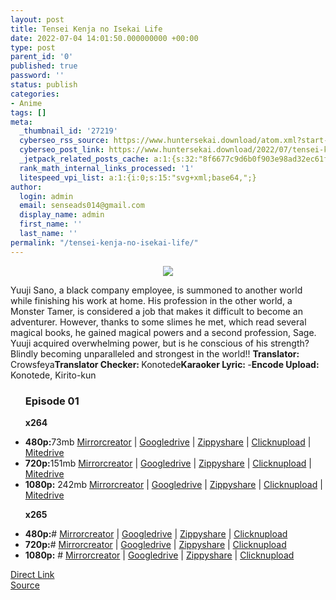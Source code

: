 ```yaml
---
layout: post
title: Tensei Kenja no Isekai Life
date: 2022-07-04 14:01:50.000000000 +00:00
type: post
parent_id: '0'
published: true
password: ''
status: publish
categories:
- Anime
tags: []
meta:
  _thumbnail_id: '27219'
  cyberseo_rss_source: https://www.huntersekai.download/atom.xml?start-index=1
  cyberseo_post_link: https://www.huntersekai.download/2022/07/tensei-kenja-no-isekai-life.html
  _jetpack_related_posts_cache: a:1:{s:32:"8f6677c9d6b0f903e98ad32ec61f8deb";a:2:{s:7:"expires";i:1663413745;s:7:"payload";a:0:{}}}
  rank_math_internal_links_processed: '1'
  litespeed_vpi_list: a:1:{i:0;s:15:"svg+xml;base64,";}
author:
  login: admin
  email: senseads014@gmail.com
  display_name: admin
  first_name: ''
  last_name: ''
permalink: "/tensei-kenja-no-isekai-life/"
---
```

<p> <a class="popup" data-target="47163"></a>
<div dir="ltr" style="text-align: left;" trbidi="on">
<div class="separator" style="clear: both; text-align: center;"><a href="https://blogger.googleusercontent.com/img/b/R29vZ2xl/AVvXsEgNKAkAhatWsTt-tAMDw-_4a_rztAYTyVOBLD7JXqcfbzIWlSVX__T1dOIHUmZZcsduIRZBBVv8TuntgmFkRv7-GXLkMuHoVgZUQSddT6qbm92LUPgOAOQEH-zhGtLjPqs2NwX3AojB35m2JpnHvgMBYIcmEGPoZtopSx2ciAfv0-bMnUfH2IrlRwL5/s1600/120368l.jpg" imageanchor="1" style="margin-left: 1em; margin-right: 1em;"><img border="0" data-original-height="318" data-original-width="225" src="{{ site.baseurl }}/assets/2022/07/120368l.jpg" /></a></div>
<p>Yuuji Sano, a black company employee, is summoned to another world while finishing his work at home. His profession in the other world, a Monster Tamer, is considered a job that makes it difficult to become an adventurer. However, thanks to some slimes he met, which read several magical books, he gained magical powers and a second profession, Sage. <br />Yuuji acquired overwhelming power, but is he conscious of his strength? Blindly becoming unparalleled and strongest in the world!!<a name="more"></a>
<pekerja><b>Translator: </b><span>Crowsfeya</span><b>Translator Checker: </b><span>Konotede</span><b>Karaoker Lyric: </b><span>-</span><b>Encode Upload: </b><span>Konotede, Kirito-kun</span></pekerja>
<div class="dl">
<ul />
<h3>Episode 01</h3>
<p><strong>x264</strong>
<li><b>480p:</b><span id="size">73mb</span> <a href="https://cararegistrasi.com/12Xs">Mirrorcreator</a> | <a href="#">Googledrive</a> | <a href="https://cararegistrasi.com/ZfHktT">Zippyshare</a> | <a href="https://cararegistrasi.com/Bh0ExyafGVF0">Clicknupload</a> | <a href="https://cararegistrasi.com/Eiz2FTPEUogL">Mitedrive</a></li>
<li><b>720p:</b><span id="size">151mb</span> <a href="https://cararegistrasi.com/0rKr7gNwQr">Mirrorcreator</a> | <a href="https://cararegistrasi.com/oXGdy">Googledrive</a> | <a href="https://cararegistrasi.com/quWBJ">Zippyshare</a> | <a href="https://cararegistrasi.com/SX9UkkifUlx">Clicknupload</a> | <a href="https://cararegistrasi.com/xC7TA9">Mitedrive</a></li>
<li><b>1080p:</b> <span id="size">242mb</span> <a href="https://cararegistrasi.com/MBtQcc">Mirrorcreator</a> | <a href="https://cararegistrasi.com/44LA8Ul7uG">Googledrive</a> | <a href="https://cararegistrasi.com/YznPEGHHZTP">Zippyshare</a> | <a href="https://cararegistrasi.com/8cJuuBcXJnR8">Clicknupload</a> | <a href="https://cararegistrasi.com/bWRRXqhK">Mitedrive</a></li>
<p> <strong>x265</strong>
<li><b>480p:</b><span id="size">#</span> <a href="#">Mirrorcreator</a> | <a href="#">Googledrive</a> | <a href="#">Zippyshare</a> | <a href="#">Clicknupload</a></li>
<li><b>720p:</b><span id="size">#</span> <a href="#">Mirrorcreator</a> | <a href="#">Googledrive</a> | <a href="#">Zippyshare</a> | <a href="#">Clicknupload</a></li>
<li><b>1080p:</b> <span id="size">#</span> <a href="#">Mirrorcreator</a> | <a href="#">Googledrive</a> | <a href="#">Zippyshare</a> | <a href="#">Clicknupload</a></li></div>
</div>
<link rel="stylesheet" href="https://cdnjs.cloudflare.com/ajax/libs/font-awesome/4.7.0/css/font-awesome.min.css" />
<div class="divbtn"> <a href="https://handymansurrender.com/fihup8buzv?key=94550f7ce39444073321dde3b8782f97" class="btn"><i class="fa fa-download"></i> Direct Link</a> <br /><a href="https://www.huntersekai.download/2022/07/tensei-kenja-no-isekai-life.html">Source</a> </div>
